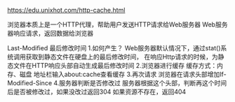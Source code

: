 https://edu.unixhot.com/http-cache.html

浏览器本质上是一个HTTP代理，帮助用户发送HTTP请求给Web服务器
Web服务器响应请求，返回数据给浏览器

Last-Modified 最后修改时间
1.如何产生？
Web服务器默认情况下，通过stat()系统调用获取到静态文件在硬盘上的最后修改时间，
在响应Http请求的时候，为静态文件在HTTP响应头部自动生成最后修改时间
2.浏览器进行缓存
缓存方式：内存、磁盘
地址栏输入about:cache查看缓存
3.再次请求
浏览器在请求头部增加If-Modified-Since
4.服务器判断是否修改过
服务器根据这个头部，判断再这个时间后是否被修改过，如果没改过返回304
如果资源不存在，返回404